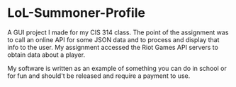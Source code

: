 # LoL-Summoner-Profile
A GUI project I made for my CIS 314 class. The point of the assignment was to call an online API for some JSON data and to process and 
display that info to the user. My assignment accessed the Riot Games API servers to obtain data about a player.

My software is written as an example of something you can do in school or for fun and should't be released and require a payment to use.
